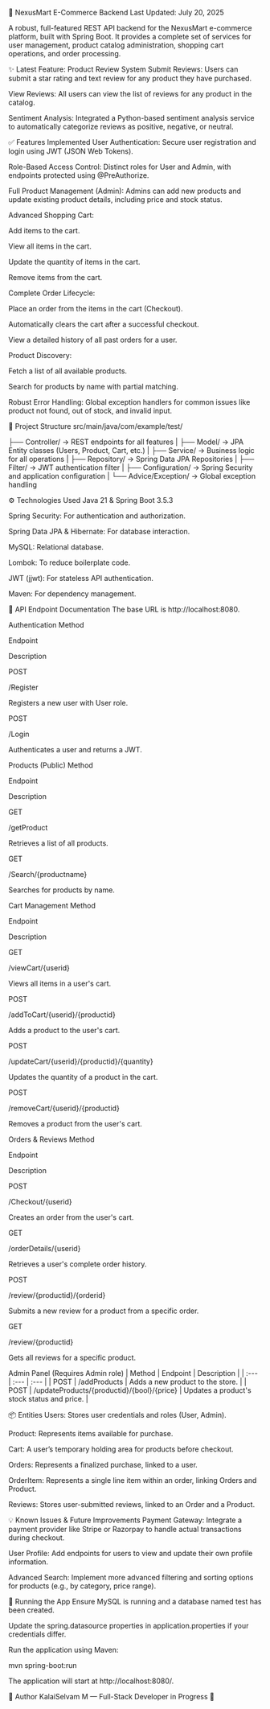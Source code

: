 🚀 NexusMart E-Commerce Backend
Last Updated: July 20, 2025

A robust, full-featured REST API backend for the NexusMart e-commerce platform, built with Spring Boot. It provides a complete set of services for user management, product catalog administration, shopping cart operations, and order processing.

✨ Latest Feature: Product Review System
Submit Reviews: Users can submit a star rating and text review for any product they have purchased.

View Reviews: All users can view the list of reviews for any product in the catalog.

Sentiment Analysis: Integrated a Python-based sentiment analysis service to automatically categorize reviews as positive, negative, or neutral.

✅ Features Implemented
User Authentication: Secure user registration and login using JWT (JSON Web Tokens).

Role-Based Access Control: Distinct roles for User and Admin, with endpoints protected using @PreAuthorize.

Full Product Management (Admin): Admins can add new products and update existing product details, including price and stock status.

Advanced Shopping Cart:

Add items to the cart.

View all items in the cart.

Update the quantity of items in the cart.

Remove items from the cart.

Complete Order Lifecycle:

Place an order from the items in the cart (Checkout).

Automatically clears the cart after a successful checkout.

View a detailed history of all past orders for a user.

Product Discovery:

Fetch a list of all available products.

Search for products by name with partial matching.

Robust Error Handling: Global exception handlers for common issues like product not found, out of stock, and invalid input.

📁 Project Structure
src/main/java/com/example/test/

├── Controller/         → REST endpoints for all features
|
├── Model/              → JPA Entity classes (Users, Product, Cart, etc.)
|
├── Service/            → Business logic for all operations
|
├── Repository/         → Spring Data JPA Repositories
|
├── Filter/             → JWT authentication filter
|
├── Configuration/      → Spring Security and application configuration
|
└── Advice/Exception/   → Global exception handling

⚙️ Technologies Used
Java 21 & Spring Boot 3.5.3

Spring Security: For authentication and authorization.

Spring Data JPA & Hibernate: For database interaction.

MySQL: Relational database.

Lombok: To reduce boilerplate code.

JWT (jjwt): For stateless API authentication.

Maven: For dependency management.

📌 API Endpoint Documentation
The base URL is http://localhost:8080.

Authentication
Method

Endpoint

Description

POST

/Register

Registers a new user with User role.

POST

/Login

Authenticates a user and returns a JWT.

Products (Public)
Method

Endpoint

Description

GET

/getProduct

Retrieves a list of all products.

GET

/Search/{productname}

Searches for products by name.

Cart Management
Method

Endpoint

Description

GET

/viewCart/{userid}

Views all items in a user's cart.

POST

/addToCart/{userid}/{productid}

Adds a product to the user's cart.

POST

/updateCart/{userid}/{productid}/{quantity}

Updates the quantity of a product in the cart.

POST

/removeCart/{userid}/{productid}

Removes a product from the user's cart.

Orders & Reviews
Method

Endpoint

Description

POST

/Checkout/{userid}

Creates an order from the user's cart.

GET

/orderDetails/{userid}

Retrieves a user's complete order history.

POST

/review/{productid}/{orderid}

Submits a new review for a product from a specific order.

GET

/review/{productid}

Gets all reviews for a specific product.

Admin Panel
(Requires Admin role)
| Method | Endpoint                                   | Description                               |
| :---   | :---                                       | :---                                      |
| POST | /addProducts                             | Adds a new product to the store.          |
| POST | /updateProducts/{productid}/{bool}/{price} | Updates a product's stock status and price. |

📦 Entities
Users: Stores user credentials and roles (User, Admin).

Product: Represents items available for purchase.

Cart: A user’s temporary holding area for products before checkout.

Orders: Represents a finalized purchase, linked to a user.

OrderItem: Represents a single line item within an order, linking Orders and Product.

Reviews: Stores user-submitted reviews, linked to an Order and a Product.

💡 Known Issues & Future Improvements
Payment Gateway: Integrate a payment provider like Stripe or Razorpay to handle actual transactions during checkout.

User Profile: Add endpoints for users to view and update their own profile information.

Advanced Search: Implement more advanced filtering and sorting options for products (e.g., by category, price range).

🏁 Running the App
Ensure MySQL is running and a database named test has been created.

Update the spring.datasource properties in application.properties if your credentials differ.

Run the application using Maven:

mvn spring-boot:run

The application will start at http://localhost:8080/.

🧠 Author
KalaiSelvam M — Full-Stack Developer in Progress 🚀
